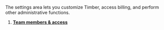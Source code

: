 The settings area lets you customize Timber, access billing, and perform other administrative functions.

1. [**Team members & access**](/docs/app/settings/team-members-and-access)
